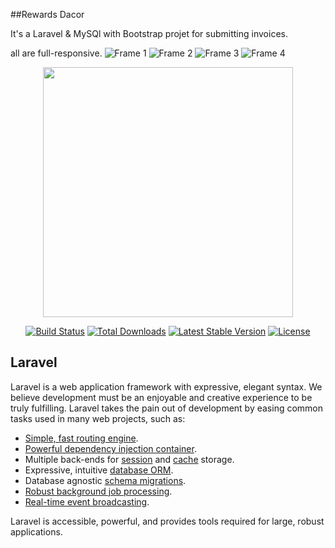 ##Rewards Dacor

It's a Laravel & MySQl with Bootstrap projet for submitting invoices.

all are full-responsive.
![Frame 1](https://user-images.githubusercontent.com/86986628/164356698-40a364cc-2e0d-4e92-8526-e6f0692851d2.png)
![Frame 2](https://user-images.githubusercontent.com/86986628/164356712-6048cf6a-5229-4301-af50-c8a6ce38c2b1.png)
![Frame 3](https://user-images.githubusercontent.com/86986628/164357061-44f87955-83b1-4d31-a8ba-c924ed589375.png)
![Frame 4](https://user-images.githubusercontent.com/86986628/164357125-7c89756c-a752-4536-8975-e639f02512f9.png)


<p align="center"><a href="https://laravel.com" target="_blank"><img src="https://raw.githubusercontent.com/laravel/art/master/logo-lockup/5%20SVG/2%20CMYK/1%20Full%20Color/laravel-logolockup-cmyk-red.svg" width="400"></a></p>

<p align="center">
<a href="https://travis-ci.org/laravel/framework"><img src="https://travis-ci.org/laravel/framework.svg" alt="Build Status"></a>
<a href="https://packagist.org/packages/laravel/framework"><img src="https://img.shields.io/packagist/dt/laravel/framework" alt="Total Downloads"></a>
<a href="https://packagist.org/packages/laravel/framework"><img src="https://img.shields.io/packagist/v/laravel/framework" alt="Latest Stable Version"></a>
<a href="https://packagist.org/packages/laravel/framework"><img src="https://img.shields.io/packagist/l/laravel/framework" alt="License"></a>
</p>


## Laravel

Laravel is a web application framework with expressive, elegant syntax. We believe development must be an enjoyable and creative experience to be truly fulfilling. Laravel takes the pain out of development by easing common tasks used in many web projects, such as:

- [Simple, fast routing engine](https://laravel.com/docs/routing).
- [Powerful dependency injection container](https://laravel.com/docs/container).
- Multiple back-ends for [session](https://laravel.com/docs/session) and [cache](https://laravel.com/docs/cache) storage.
- Expressive, intuitive [database ORM](https://laravel.com/docs/eloquent).
- Database agnostic [schema migrations](https://laravel.com/docs/migrations).
- [Robust background job processing](https://laravel.com/docs/queues).
- [Real-time event broadcasting](https://laravel.com/docs/broadcasting).

Laravel is accessible, powerful, and provides tools required for large, robust applications.
